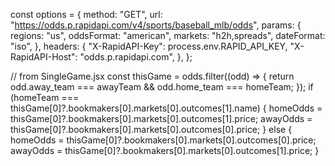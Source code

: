 const options = {
method: "GET",
url: "https://odds.p.rapidapi.com/v4/sports/baseball_mlb/odds",
params: {
regions: "us",
oddsFormat: "american",
markets: "h2h,spreads",
dateFormat: "iso",
},
headers: {
"X-RapidAPI-Key": process.env.RAPID_API_KEY,
"X-RapidAPI-Host": "odds.p.rapidapi.com",
},
};


// from SingleGame.jsx
  const thisGame = odds.filter((odd) => {
    return odd.away_team === awayTeam && odd.home_team === homeTeam;
  });
  if (homeTeam === thisGame[0]?.bookmakers[0].markets[0].outcomes[1].name) {
    homeOdds = thisGame[0]?.bookmakers[0].markets[0].outcomes[1].price;
    awayOdds = thisGame[0]?.bookmakers[0].markets[0].outcomes[0].price;
  } else {
    homeOdds = thisGame[0]?.bookmakers[0].markets[0].outcomes[0].price;
    awayOdds = thisGame[0]?.bookmakers[0].markets[0].outcomes[1].price;
  }
